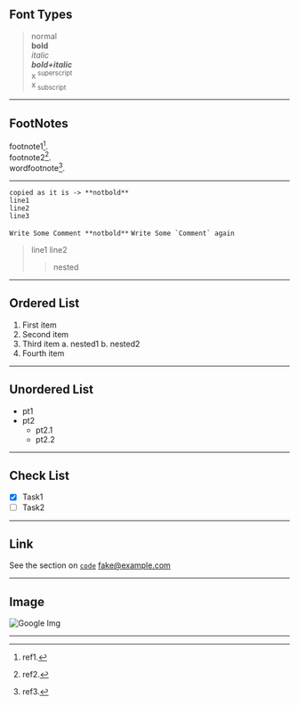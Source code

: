 
<!-- Comment -->

## Font Types
> normal <br>
> **bold** <br>
> *italic* <br>
> ***bold+italic*** <br>
> x<sup> superscript </sup> <br>
> x<sub> subscript </sub> <br>
***

## FootNotes
footnote1[^1]. <br>
footnote2[^2]. <br>
wordfootnote[^note].
***

```
copied as it is -> **notbold**
line1
line2
line3
```
`Write Some Comment **notbold**`
``Write Some `Comment` again``

> line1
> line2
> 
>> nested
***

## Ordered List
1. First item
2. Second item
3. Third item
  a. nested1
  b. nested2
4. Fourth item
***

## Unordered List
- pt1
- pt2
  - pt2.1
  - pt2.2
***

## Check List
- [x] Task1
- [ ] Task2

***

## Link
See the section on [`code`](#code)
<fake@example.com>

***
## Image
![Google Img](https://www.google.co.in/images/branding/googlelogo/1x/googlelogo_color_272x92dp.png)

***
[^1]: ref1.
[^2]: ref2.
[^note]: ref3.



